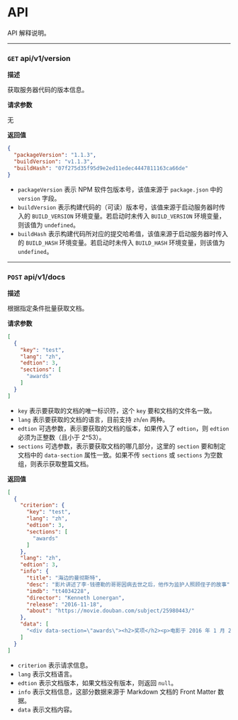 # API

API 解释说明。

---

### `GET` api/v1/version

**描述**

获取服务器代码的版本信息。

**请求参数**

无

**返回值**

```json
{
  "packageVersion": "1.1.3",
  "buildVersion": "v1.1.3",
  "buildHash": "07f275d35f95d9e2ed11edec4447811163ca66de"
}
```

- `packageVersion` 表示 NPM 软件包版本号，该值来源于 `package.json` 中的 `version` 字段。
- `buildVersion` 表示构建代码的（可读）版本号，该值来源于启动服务器时传入的 `BUILD_VERSION` 环境变量。若启动时未传入 `BUILD_VERSION` 环境变量，则该值为 `undefined`。
- `buildHash` 表示构建代码所对应的提交哈希值，该值来源于启动服务器时传入的 `BUILD_HASH` 环境变量。若启动时未传入 `BUILD_HASH` 环境变量，则该值为 `undefined`。

---

### `POST` api/v1/docs

**描述**

根据指定条件批量获取文档。

**请求参数**

```json
[
  {
    "key": "test",
    "lang": "zh",
    "edtion": 3,
    "sections": [
      "awards"
    ]
  }
]
```

- `key` 表示要获取的文档的唯一标识符，这个 `key` 要和文档的文件名一致。
- `lang` 表示要获取的文档的语言，目前支持 `zh`/`en` 两种。
- `edtion` 可选参数，表示要获取的文档的版本，如果传入了 `edtion`，则 `edtion` 必须为正整数（且小于 2^53）。
- `sections` 可选参数，表示要获取文档的哪几部分，这里的 `section` 要和制定文档中的 `data-section` 属性一致。如果不传 `sections` 或 `sections` 为空数组，则表示获取整篇文档。

**返回值**

```json
[
  {
    "criterion": {
      "key": "test",
      "lang": "zh",
      "edtion": 3,
      "sections": [
        "awards"
      ]
    },
    "lang": "zh",
    "edtion": 3,
    "info": {
      "title": "海边的曼彻斯特",
      "desc": "影片讲述了李·钱德勒的哥哥因病去世之后，他作为监护人照顾侄子的故事",
      "imdb": "tt4034228",
      "director": "Kenneth Lonergan",
      "release": "2016-11-18",
      "about": "https://movie.douban.com/subject/25980443/"
    },
    "data": [
      "<div data-section=\"awards\"><h2>奖项</h2><p>电影于 2016 年 1 月 23 日的圣丹斯电影节上首映后，很快被亚马逊工作室（Amazon Studios）分发，并订于 2016 年 11 月 18 日于美国作有限上映，并定于 12 月 16 日广泛上映。该片以 850 万美元的制作预算，全球收益总得超过 6200 万美元。</p><p>影片上映后获得一致好评，并赢得无数奖项。这部电影被许多评论家列为 2016 年最佳电影之一，获得第 89 届奥斯卡金像奖最佳男主角、最佳原创剧本，第 74 届金球奖最佳男主角奖，第 70 届英国电影学院奖最佳男主角和最佳原创剧本。</p></div>"
    ]
  }
]
```

- `criterion` 表示请求信息。
- `lang` 表示文档语言。
- `edtion` 表示文档版本，如果文档没有版本，则返回 `null`。
- `info` 表示文档信息，这部分数据来源于 Markdown 文档的 Front Matter 数据。
- `data` 表示文档内容。
